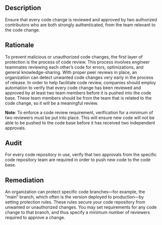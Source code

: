 ## Description

Ensure that every code change is reviewed and approved by two authorized contributors who are both strongly authenticated, from the team relevant to the code change.

## Rationale

To prevent malicious or unauthorized code changes, the first layer of protection is the process of code review. This process involves engineer teammates reviewing each other’s code for errors, optimizations, and general knowledge-sharing. With proper peer reviews in place, an organization can detect unwanted code changes very early in the process of release. In order to help facilitate code review, companies should employ automation to verify that every code change has been reviewed and approved by at least two team members before it is pushed into the code base. These team members should be from the team that is related to the code change, so it will be a meaningful review.

**Note**: To enforce a code review requirement, verification for a minimum of two reviewers must be put into place. This will ensure new code will not be able to be pushed to the code base before it has received two independent approvals.

## Audit

For every code repository in use, verify that two approvals from the specific code repository team are required in order to push new code to the code base.

## Remediation

An organization can protect specific code branches—for example, the “main” branch, which often is the version deployed to production—by setting protection rules. These rules secure your code repository from unwanted or unauthorized changes. You may set requirements for any code change to that branch, and thus specify a minimum number of reviewers required to approve a change.
